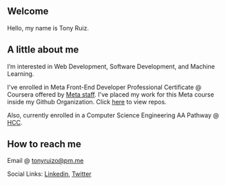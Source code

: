 ## Welcome
<p>Hello, my name is Tony Ruiz.</p>

## A little about me
<p>I’m interested in Web Development, Software Development, and Machine Learning.</p>
<p>I've enrolled in Meta Front-End Developer Professional Certificate @ Coursera offered by <a href="https://www.coursera.org/professional-certificates/meta-front-end-developer#about">Meta staff</a>.  I've placed my work for this Meta course inside my Github Organization. Click <a href="https://github.com/truizormeno-coursera-meta">here</a> to view repos.</p>
<p>Also, currently enrolled in a Computer Science Engineering AA Pathway @ <a href="https://www.hccfl.edu/">HCC</a>.</p>

## How to reach me
<p>Email @ <a href="mailto:tonyruizo@pm.me">tonyruizo@pm.me<a/></p>
<p>Social Links: <a href="https://www.linkedin.com/in/tonyruizo/">Linkedin<a/>, <a href="https://twitter.com/tonyruizo">Twitter<a/> 


